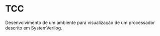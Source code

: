 # TCC
Desenvolvimento de um ambiente para visualização de um processador descrito em SystemVerilog.
